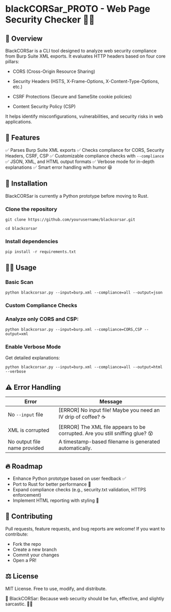 # blackCORSar_PROTO - Web Page Security Checker 🏴‍☠️

## 📌 Overview

BlackCORSar is a CLI tool designed to analyze web security compliance from Burp Suite XML exports. It evaluates HTTP headers based on four core pillars:

* CORS (Cross-Origin Resource Sharing)

* Security Headers (HSTS, X-Frame-Options, X-Content-Type-Options, etc.)

* CSRF Protections (Secure and SameSite cookie policies)

* Content Security Policy (CSP)

It helps identify misconfigurations, vulnerabilities, and security risks in web applications.

## 🚀 Features

✅ Parses Burp Suite XML exports
✅ Checks compliance for CORS, Security Headers, CSRF, CSP
✅ Customizable compliance checks with `--compliance`
✅ JSON, XML, and HTML output formats
✅ Verbose mode for in-depth explanations
✅ Smart error handling with humor 😆

## 🔧 Installation

BlackCORSar is currently a Python prototype before moving to Rust.

### Clone the repository
```
git clone https://github.com/yourusername/blackcorsar.git

cd blackcorsar
```

### Install dependencies
`pip install -r requirements.txt`

## 🏴‍☠️ Usage

### Basic Scan

`python blackcorsar.py --input=burp.xml --compliance=all --output=json`

### Custom Compliance Checks

### Analyze only CORS and CSP:

`python blackcorsar.py --input=burp.xml --compliance=CORS,CSP --output=xml`

### Enable Verbose Mode

Get detailed explanations:

`python blackcorsar.py --input=burp.xml --compliance=all --output=html --verbose`

## ⚠️ Error Handling

| Error | Message |
|-------|---------|
|No `--input` file| [ERROR] No input file! Maybe you need an IV drip of coffee? ☕|
|XML is corrupted| [ERROR] The XML file appears to be corrupted. Are you still sniffing glue? 😵|
|No output file name provided| A timestamp-based filename is generated automatically.|

## 🔥 Roadmap

* Enhance Python prototype based on user feedback ✅
* Port to Rust for better performance 🦀
* Expand compliance checks (e.g., security.txt validation, HTTPS enforcement)
* Implement HTML reporting with styling 🎨

## 🤝 Contributing

Pull requests, feature requests, and bug reports are welcome! If you want to contribute:

* Fork the repo
* Create a new branch
* Commit your changes
* Open a PR!

## ⚖️ License

MIT License. Free to use, modify, and distribute.

🎯 BlackCORSar: Because web security should be fun, effective, and slightly sarcastic. 🏴‍☠️
